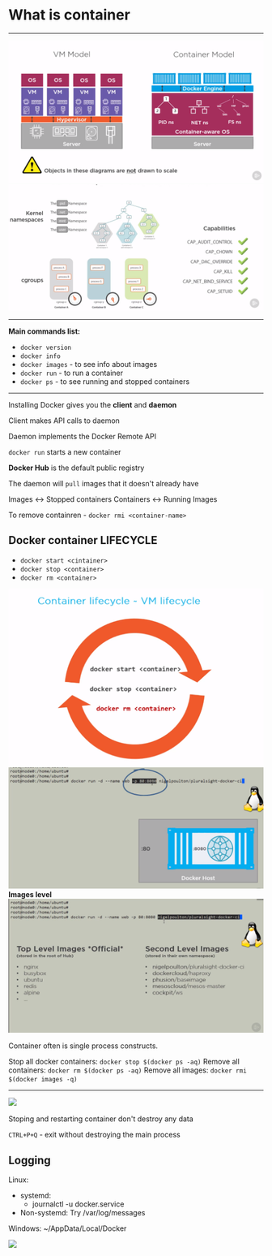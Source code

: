# What is container
______

![](/working_with_containers/img/container-desc.png)
![](/working_with_containers/img/container-depth-desc.png)

______

**Main commands list:**

- `docker version`
- `docker info`
- `docker images` - to see info about images
- `docker run` - to run a container
- `docker ps` - to see running and stopped containers

______

Installing Docker gives you the **client** and **daemon**

Client makes API calls to daemon

Daemon implements the Docker Remote API

`docker run` starts a new container

**Docker Hub** is the default public registry

The daemon will `pull` images that it doesn't already have

Images <-> Stopped containers
Containers <-> Running Images

To remove containren - `docker rmi <container-name>`

## Docker container **LIFECYCLE**

- `docker start <cintainer>`
- `docker stop <container>`
- `docker rm <container>`


![](/working_with_containers/img/containers-lifecycle.png)
![](/working_with_containers/img/container-ports.png)
**Images level**
![](/working_with_containers/img/container-images-level.png)

Container often is single process constructs.

Stop all docker containers: `docker stop $(docker ps -aq)`
Remove all containers: `docker rm $(docker ps -aq)`
Remove all images: `docker rmi $(docker images -q)`

______

![](/working_with_containers/img/container-modernize-apps.png)

Stoping and restarting container don't destroy any data

`CTRL+P+Q` - exit without destroying the main process

## Logging

Linux:
- systemd:
	- journalctl -u docker.service
- Non-systemd:
	Try /var/log/messages

Windows:
	~/AppData/Local/Docker


![](/working_with_containers/img/container-logging.png)



